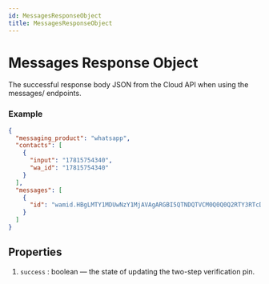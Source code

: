 ```yaml
---
id: MessagesResponseObject
title: MessagesResponseObject
---
```


# Messages Response Object
The successful response body JSON from the Cloud API when using the messages/ endpoints.

### Example
```json
{
  "messaging_product": "whatsapp",
  "contacts": [
    {
      "input": "17815754340",
      "wa_id": "17815754340"
    }
  ],
  "messages": [
    {
      "id": "wamid.HBgLMTY1MDUwNzY1MjAVAgARGBI5QTNDQTVCM0Q0Q0Q2RTY3RTcD"
    }
  ]
}
```

## Properties
1. `success` : boolean — the state of updating the two-step verification pin.
